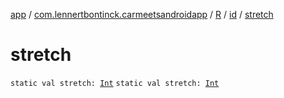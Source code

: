 [app](../../../index.md) / [com.lennertbontinck.carmeetsandroidapp](../../index.md) / [R](../index.md) / [id](index.md) / [stretch](./stretch.md)

# stretch

`static val stretch: `[`Int`](https://kotlinlang.org/api/latest/jvm/stdlib/kotlin/-int/index.html)
`static val stretch: `[`Int`](https://kotlinlang.org/api/latest/jvm/stdlib/kotlin/-int/index.html)